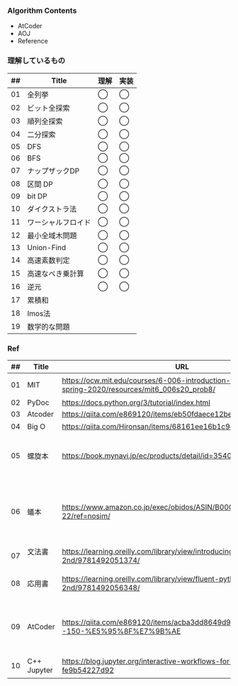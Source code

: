 ### Algorithm Contents
- AtCoder
- AOJ
- Reference

### 理解しているもの

| ## |  Title     | 理解 | 実装 |
|----|------------|-----|-----|
| 01 | 全列挙      | ◯   | ◯ |
| 02 | ビット全探索 | ◯   | ◯ |
| 03 | 順列全探索   | ◯  | ◯ |
| 04 | 二分探索    | ◯   | ◯ |
| 05 | DFS        | ◯  | ◯ |
| 06 | BFS        | ◯  | ◯ |
| 07 | ナップザックDP| ◯  | ◯ |
| 08 | 区間 DP     | ◯  | ◯ |
| 09 | bit DP     | ◯  | ◯ |
| 10 | ダイクストラ法| ◯  | ◯ |
| 11 | ワーシャルフロイド| ◯ | ◯ |
| 12 | 最小全域木問題 | ◯   | ◯ |
| 13 | Union-Find | ◯   | ◯ |
| 14 | 高速素数判定  | ◯  | ◯ |
| 15 | 高速なべき乗計算 | ◯ | ◯ |
| 16 | 逆元         | ◯ | ◯ |
| 17 | 累積和       | | |
| 18 | Imos法      | | |
| 19 | 数学的な問題  | | |


### Ref

| ## |  Title  | URL       | Note |
|----|---------|-----------|------|
| 01 | MIT     | https://ocw.mit.edu/courses/6-006-introduction-to-algorithms-spring-2020/resources/mit6_006s20_prob8/ |アルゴリズム講義|
| 02 | PyDoc   | https://docs.python.org/3/tutorial/index.html |Doc|
| 03 | Atcoder | https://qiita.com/e869120/items/eb50fdaece12be418faa |100|
| 04 | Big O   | https://qiita.com/Hironsan/items/68161ee16b1c9d7b25fb |計算量|
| 05 |  螺旋本  | https://book.mynavi.jp/ec/products/detail/id=35408 |100問やった後なら多分瞬殺できる|
| 06 |  蟻本   | https://www.amazon.co.jp/exec/obidos/ASIN/B00CY9256C/aaaaab0c-22/ref=nosim/| 時間取れそうならやってもいいかも<br>強くはなれそう |
| 07 | 文法書 　| https://learning.oreilly.com/library/view/introducing-python-2nd/9781492051374/ | 12hくらい |
| 08 | 応用書  | https://learning.oreilly.com/library/view/fluent-python-2nd/9781492056348/ | Pythonistaに<br>24hくらい|
| 09 | AtCoder | https://qiita.com/e869120/items/acba3dd8649d913102b5#101--150-%E5%95%8F%E7%9B%AE | 上級(黄色)いける<br>150<br>蟻本の前に |
| 10 | C++ Jupyter| https://blog.jupyter.org/interactive-workflows-for-c-with-jupyter-fe9b54227d92 | C++文法確認用 |
